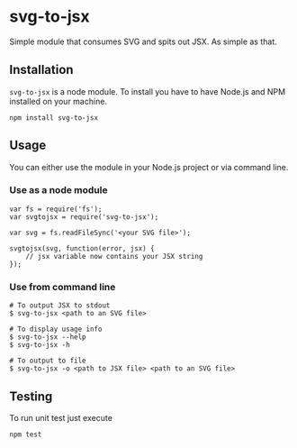 # svg-to-jsx

Simple module that consumes SVG and spits out JSX. As simple as that.

## Installation

`svg-to-jsx` is a node module. To install you have to have Node.js and NPM installed on your machine.

	npm install svg-to-jsx
	
## Usage

You can either use the module in your Node.js project or via command line.

### Use as a node module

	var fs = require('fs');
	var svgtojsx = require('svg-to-jsx');
	
	var svg = fs.readFileSync('<your SVG file>');
	
	svgtojsx(svg, function(error, jsx) {
		// jsx variable now contains your JSX string
	});

### Use from command line

	# To output JSX to stdout
	$ svg-to-jsx <path to an SVG file>
	
	# To display usage info
	$ svg-to-jsx --help
	$ svg-to-jsx -h
	
	# To output to file
	$ svg-to-jsx -o <path to JSX file> <path to an SVG file>
	
## Testing

To run unit test just execute

	npm test